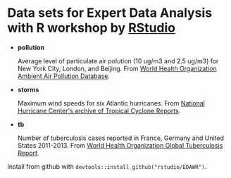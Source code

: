 # Data sets for Expert Data Analysis with R workshop by [RStudio](www.rstudio.com)

* __pollution__
  
  Average level of particulate air polution (10 ug/m3 and 2.5 ug/m3) for New York City, London, and Beijing. From [World Health Organization Ambient Air Pollution Database](http://www.who.int/phe/health_topics/outdoorair/databases/cities/en/).


* __storms__
  
  Maximum wind speeds for six Atlantic hurricanes. From [National Hurricane Center's archive of Tropical Cyclone Reports](http://www.nhc.noaa.gov/).

* __tb__

  Number of tuberculosis cases reported in France, Germany and United States 2011-2013. From [World Health Organization Global Tuberculosis Report](http://www.who.int/tb/country/data/download/en/).

Install from github with `devtools::install_github("rstudio/EDAWR")`.
